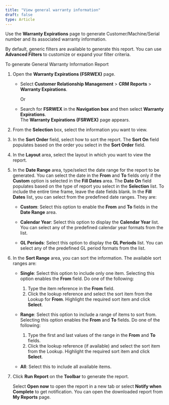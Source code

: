 ```yaml
---
title: "View general warranty information"
draft: false
type: Article 
---
```


Use the **Warranty Expirations** page to generate Customer/Machine/Serial number and its associated warranty information.

By default, generic filters are available to generate this report. You can use **Advanced Filters** to customize or expand your filter criteria. 

To generate General Warranty Information Report

1.  Open the **Warranty Expirations (FSRWEX)** page.

    -  Select **Customer Relationship Management** > **CRM Reports** > **Warranty Expirations**.

        Or

    -  Search for **FSRWEX** in the **Navigation box** and then select **Warranty Expirations**. <br>The **Warranty Expirations (FSRWEX)** page appears.

2.  From the **Selection** box, select the information you want to view.
3.  In the **Sort Order** field, select how to sort the report.
The **Sort On** field populates based on the order you select in the **Sort Order** field.

4.  In the **Layout** area, select the layout in which you want to view the report.
5.  In the **Date Range** area, type/select the date range for the report to be generated. You can select the date in the **From** and **To** fields only if the **Custom** option is selected in the **Fill Dates** area.
The **Date On** field populates based on the type of report you select in the **Selection** list.
To include the entire time frame, leave the date fields blank.
In the **Fill Dates** list, you can select from the predefined date ranges. They are:

    - **Custom**: Select this option to enable the **From** and **To** fields in the **Date Range** area.

    - **Calendar Year**: Select this option to display the **Calendar Year** list. You can select any of the predefined calendar year formats from the list.

    - **GL Periods**: Select this option to display the **GL Periods** list. You can select any of the predefined GL period formats from the list.

1.  In the **Sort Range** area, you can sort the information. The available sort ranges are:

    - **Single**: Select this option to include only one item. Selecting this option enables the **From** field. Do one of the following:

        1.  Type the item reference in the **From** field.
        1.  Click the lookup reference and select the sort item from the Lookup for **From**. Highlight the required sort item and click **Select**.

    - **Range**: Select this option to include a range of items to sort from. Selecting this option enables the **From** and **To** fields. Do one of the following:

        1.  Type the first and last values of the range in the **From** and **To** fields.
        2.  Click the lookup reference (if available) and select the sort item from the Lookup. Highlight the required sort item and click **Select**.

    - **All**: Select this to include all available items.

4.  Click **Run Report** on the **Toolbar** to generate the report.

    Select **Open now** to open the report in a new tab or select **Notify when Complete** to get notification. You can open the downloaded report from **My Reports** page.

    
